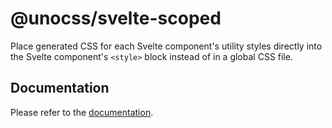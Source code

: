 # @unocss/svelte-scoped

Place generated CSS for each Svelte component's utility styles directly into the Svelte component's `<style>` block instead of in a global CSS file. 

## Documentation

Please refer to the [documentation](https://unocss.dev/integrations/svelte-scoped).
